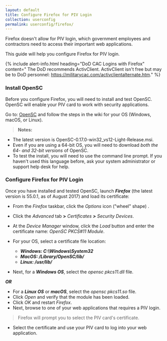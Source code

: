 ```yaml
---
layout: default
title: Configure Firefox for PIV Login
collection: userconfig
permalink: userconfig/firefox/
---
```


<!--Even though this Playbook is under Userconfig, it looks like these procedures are intended for an Admin who is setting up a user's computer? Is this correct? Clarify who the audience is?-->
Firefox doesn't allow for PIV login, which government employees and contractors need to access their important web applications. 

This guide will help you configure Firefox for PIV login. 

{% include alert-info.html heading="DoD CAC Logins with Firefox" content=" The DoD recommends ActivClient. ActivClient isn't free but may be to DoD personnel: <!--Can we find out whether it is free to them or not? If free to them, they would need permission to load it on their government computers, correct? --> https://militarycac.com/activclientalternate.htm." %} <!--According to the contributing.md (terms and conditions), Playbooks should be "vendor-neutral," so this info may not be acceptable. Who at DoD recommends ActivClient to its personnel? NOTE: This "alert-info" formatting produces a blue bannered, Info box on website. Suggest "info-alert" because this text digresses from procedures and speaks to a DoD audience vs. GSA's broader audience (Federal Government).-->

### Install OpenSC

Before you configure Firefox, you will need to install and test OpenSC. OpenSC will enable your PIV card to work with security applications. 

Go to:  [OpenSC](https://github.com/OpenSC/OpenSC/wiki) and follow the steps in the wiki for your OS (Windows, macOS, or Linux).

> **Notes:** 
  * The latest version is OpenSC-0.17.0-win32_vs12-Light-Release.msi.
  * Even if you are using a 64-bit OS, you will need to download _both the 64- and 32-bit versions_ of OpenSC.
  * To test the install, you will need to use the command line prompt. If you haven't used this language before, ask your system administrator or support help desk for help. 

### Configure Firefox for PIV Login

Once you have installed and tested OpenSC, launch **_Firefox_** (the latest version is 55.0.1, as of August 2017) and load its certificate:

* From the _Firefox_ taskbar, click the _Options_ icon ("wheel" shape) . 
* Click the _Advanced_ tab **>** _Certificates **>** Security Devices_.

* At the _Device Manager_ window, click the _Load_ button and enter the certificate name: _OpenSC PKCS#11 Module_.
* For your OS, select a certificate file location:

  * **_Windows: C:\Windows\System32_**
  * **_MacOS: /Library/OpenSC/lib/_**
  * **_Linux: /usr/lib/_**
  
* Next, for a **_Windows OS_**, select the _opensc pkcs11.dll_ file.

**_OR_**

* For a **_Linux OS_** or **_macOS_**, select the _opensc pkcs11.so_ file. 
* Click _Open_ and verify that the module has been loaded. 
* Click _OK_ and restart _Firefox_. 
* Next, browse to one of your web applications that requires a PIV login.

> Firefox will prompt you to select the PIV card's certificate. <!--Is this being done by an Admin or user?-->

* Select the certificate and use your PIV card to log into your web application. <!--Is loading the certificate is a one-time step for a user's computer or does it need to be reloaded each time the user needs to login with PIV? Suggest we clarify this for users or Admin, depending on what audience the procedures are for.-->
